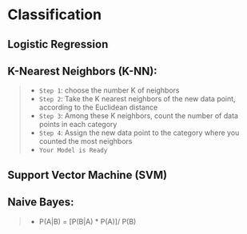 # Classification

## Logistic Regression


## K-Nearest Neighbors (K-NN):
>+ `Step 1`: choose the number K of neighbors
>+ `Step 2`: Take the K nearest neighbors of the new data point, according to the Euclidean distance
>+ `Step 3`: Among these K neighbors, count the number of data points in each category
>+ `Step 4`: Assign the new data point to the category where you counted the most neighbors
>+ `Your Model is Ready`

## Support Vector Machine (SVM)

## Naive Bayes:

>+ P(A|B) = [P(B|A) * P(A)]/ P(B)
